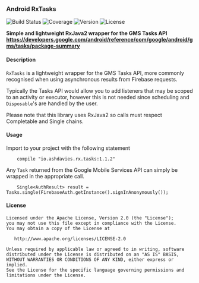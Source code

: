 ### Android RxTasks
![Build Status](https://img.shields.io/travis/ashdavies/rx-tasks.svg)
![Coverage](https://img.shields.io/codecov/c/github/ashdavies/rx-tasks.svg)
![Version](https://img.shields.io/badge/version-1.1.2-yellowgreen.svg)
![License](https://img.shields.io/badge/license-apache%202.0-blue.svg)

**Simple and lightweight RxJava2 wrapper for the GMS Tasks API**
**https://developers.google.com/android/reference/com/google/android/gms/tasks/package-summary**

#### Description
`RxTasks` is a lightweight wrapper for the GMS Tasks API,
more commonly recognised when using asynchronous results from Firebase requests.

Typically the Tasks API would allow you to add listeners that may be scoped to an activity or executor,
however this is not needed since scheduling and `Disposable`'s are handled by the user.

Please note that this library uses RxJava2 so calls must respect Completable and Single chains.

#### Usage
Import to your project with the following statement
```android
    compile "io.ashdavies.rx.tasks:1.1.2"
```
Any `Task` returned from the Google Mobile Services API can simply be wrapped in the appropriate call.
```android
    Single<AuthResult> result = Tasks.single(FirebaseAuth.getInstance().signInAnonymously());
```

#### License
    Licensed under the Apache License, Version 2.0 (the "License");
    you may not use this file except in compliance with the License.
    You may obtain a copy of the License at

       http://www.apache.org/licenses/LICENSE-2.0

    Unless required by applicable law or agreed to in writing, software
    distributed under the License is distributed on an "AS IS" BASIS,
    WITHOUT WARRANTIES OR CONDITIONS OF ANY KIND, either express or implied.
    See the License for the specific language governing permissions and
    limitations under the License.

